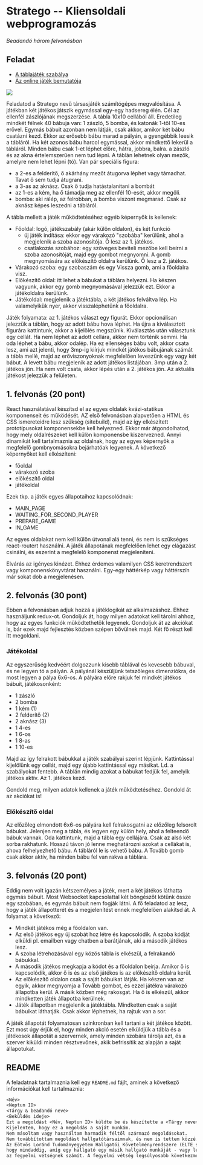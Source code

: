 # Stratego -- Kliensoldali webprogramozás

*Beadandó három felvonásban*

## Feladat

- [A táblajáték szabálya](http://www.ketaklub.hu/letoltes/Stratego%20Aoriginal%20Piatnik.pdf)
- [Az online játék bemutatója](https://www.youtube.com/watch?v=uX2Y5CK5OIY)

![](https://upload.wikimedia.org/wikipedia/commons/0/05/Stratego.png)

Feladatod a Stratego nevű társasjáték számítógépes megvalósítása. A játékban két játékos játszik egymással egy-egy hadsereg élén. Cél az ellenfél zászlójának megszerzése. A tábla 10x10 cellából áll. Eredetileg mindkét félnek 40 bábuja van: 1 zászló, 5 bomba, és katonák 1-től 10-es erővel. Egymás bábuit azonban nem látják, csak akkor, amikor két bábu csatázni kezd. Ekkor az erősebb bábu marad a pályán, a gyengébbik leesik a tábláról. Ha két azonos bábu harcol egymással, akkor mindkettő lekerül a tábláról. Minden bábu csak 1-et léphet előre, hátra, jobbra, balra. a zászló és az akna értelemszerűen nem tud lépni. A táblán lehetnek olyan mezők, amelyre nem lehet lépni (tó). Van pár speciális figura:
- a 2-es a felderítő, ő akárhány mezőt átugorva léphet vagy támadhat. Tavat ő sem tudja átugrani.
- a 3-as az aknász. Csak ő tudja hatástalanítani a bombát
- az 1-es a kém, ha ő támadja meg az ellenfél 10-esét, akkor megöli.
- bomba: aki rálép, az felrobban, a bomba viszont megmarad. Csak az aknász képes leszedni a tábláról.

A tábla mellett a játék működtetéséhez egyéb képernyők is kellenek:
- Főoldal: logó, játékszabály (akár külön oldalon), és két funkció
  - új játék indítása: ekkor egy várakozó "szobába" kerülünk, ahol a megjelenik a szoba azonosítója. Ő lesz az 1. játékos.
  - csatlakozás szobához: egy szöveges beviteli mezőbe kell beírni a szoba azonosítóját, majd egy gombot megnyomni. A gomb megnyomására az előkészítő oldalra kerülünk. Ő lesz a 2. játékos.
- Várakozó szoba: egy szobaszám és egy Vissza gomb, ami a főoldalra visz.
- Előkészítő oldal: itt lehet a bábukat a táblára helyezni. Ha készen vagyunk, akkor egy gomb megnyomásával jelezzük ezt. Ekkor a játékoldalra kerülünk.
- Játékoldal: megjelenik a játéktábla, a két játékos felváltva lép. Ha valamelyikük nyer, akkor visszaléphetünk a főoldalra.

Játék folyamata: az 1. játékos választ egy figurát. Ekkor opcionálisan jelezzük a táblán, hogy az adott bábu hova léphet. Ha újra a kiválasztott figurára kattintunk, akkor a kijelölés megszűnik. Kiválasztás után választunk egy cellát. Ha nem léphet az adott cellára, akkor nem történik semmi. Ha oda léphet a bábu, akkor odalép. Ha ez ellenséges bábu volt, akkor csata lesz, ami azt jelenti, hogy 3mp-ig kiírjuk mindkét játékos bábujának számát a tábla mellé, majd az erőviszonyoknak megfelelően leveszünk egy vagy két bábut. A levett bábu megjelenik az adott játékos listájában. 3mp után a 2. játékos jön. Ha nem volt csata, akkor lépés után a 2. játékos jön. Az aktuális játékost jelezzük a felületen.


## 1. felvonás (20 pont)

React használatával készítsd el az egyes oldalak kvázi-statikus komponenseit és működését. AZ első felvonásban alapvetően a HTML és CSS ismereteidre lesz szükség (sitebuild), majd az így elkészített prototípusokat komponensekbe kell helyezned. Ekkor már átgondolhatod, hogy mely oldalrészeket kell külön komponensbe kiszervezned. Annyi dinamikát kell tartalmaznia az oldalnak, hogy az egyes képernyők a megfelelő gombnyomásokra bejárhatóak legyenek. A következő képernyőket kell elkészíteni:
- főoldal
- várakozó szoba
- előkészítő oldal
- játékoldal

Ezek tkp. a játék egyes állapotaihoz kapcsolódnak:
- MAIN_PAGE
- WAITING_FOR_SECOND_PLAYER
- PREPARE_GAME
- IN_GAME

Az egyes oldalakat nem kell külön útvonal alá tenni, és nem is szükséges react-routert használni. A játék állapotának megfelelően lehet egy elágazást csinálni, és eszerint a megfelelő komponenst megjeleníteni.

Elvárás az igényes kinézet. Ehhez érdemes valamilyen CSS keretrendszert vagy komponenskönyvtárat használni. Egy-egy háttérkép vagy háttérszín már sokat dob a megjelenésen.

## 2. felvonás (30 pont)

Ebben a felvonásban adjuk hozzá a játéklogikát az alkalmazáshoz. Ehhez használjunk redux-ot. Gondoljuk át, hogy milyen adatokat kell tárolni ahhoz, hogy az egyes funkciók működtethetők legyenek. Gondoljuk át az akciókat is, bár ezek majd fejlesztés közben szépen bővülnek majd. Két fő részt kell itt megoldani.

### Játékoldal

Az egyszerűség kedvéért dolgozzunk kisebb táblával és kevesebb bábuval, és ne legyen tó a pályán. A pályánál készüljünk tetszőleges dimenziókra, de most legyen a pálya 6x6-os. A pályára előre rakjuk fel mindkét játékos bábuit, játékosonként:
- 1 zászló
- 2 bomba
- 1 kém (1)
- 2 felderítő (2)
- 2 aknász (3)
- 1 4-es
- 1 6-os
- 1 8-as
- 1 10-es

Majd az így felrakott bábukkal a játék szabályai szerint lépjünk. Kattintással kijelölünk egy cellát, majd egy újabb kattintással egy másikat. Ld. a szabályokat fentebb. A táblán mindig azokat a bábukat fedjük fel, amelyik játékos aktív. Az 1. játékos kezd. 

Gondold meg, milyen adatok kellenek a játék működtetéséhez. Gondold át az akciókat is!

### Előkészítő oldal

Az előzőleg elmondott 6x6-os pályára kell felrakosgatni az előzőleg felsorolt bábukat. Jelenjen meg a tábla, és legyen egy külön hely, ahol a felteendő bábuk vannak. Oda kattintunk, majd a tábla egy cellájára. Csak az alsó két sorba rakhatunk. Hosszú távon jó lenne meghatározni azokat a cellákat is, ahova felhelyezhető bábu. A tábláról le is vehető bábu. A Tovább gomb csak akkor aktív, ha minden bábu fel van rakva a táblára.

## 3. felvonás (20 pont)

Eddig nem volt igazán kétszemélyes a játék, mert a két játékos láthatta egymás bábuit. Most Websocket kapcsolattal két böngészőt kötünk össze egy szobában, és egymás bábuit nem fogják látni. A fő feladatod az lesz, hogy a játék állapotterét és a megjelenítést ennek megfelelően alakítsd át. A folyamat a következő:

- Mindkét játékos még a főoldalon van.
- Az első játékos egy új szobát hoz létre és kapcsolódik. A szoba kódját elküldi pl. emailben vagy chatben a barátjának, aki a második játékos lesz.
- A szoba létrehozásával egy közös tábla is elkészül, a felrakandó bábukkal.
- A második játékos megkapja a kódot és a főoldalon beírja. Amikor ő is kapcsolódik, akkor ő is és az első játékos is az előkészítő oldalra kerül.
- Az előkészítő oldalon csak a saját bábuikat látják. Ha készen van az egyik, akkor megnyomja a Tovább gombot, és ezzel játékra várakozó állapotba kerül. A másik közben még rakosgat. Ha ő is elkészül, akkor mindketten játék állapotba kerülnek.
- Játék állapotban megjelenik a játéktábla. Mindketten csak a saját bábuikat láthatják. Csak akkor léphetnek, ha rajtuk van a sor.

A játék állapotát folyamatosan szinkronban kell tartani a két játékos között. Ezt most úgy érjük el, hogy minden akció esetén elküldjük a tábla és a játékosok állapotát a szervernek, amely minden szobára tárolja azt, és a szerver kiküldi minden résztvevőnek, akik befrissítik az alapján a saját állapotukat.

## README

A feladatnak tartalmaznia kell egy `README.md` fájlt, aminek a következő információkat kell tartalmaznia:

```txt
<Név>
<Neptun ID>
<Tárgy & beadandó neve>
<Beküldés ideje>
Ezt a megoldást <Név, Neptun ID> küldte be és készítette a <Tárgy neve> kurzus <Feladat neve> feladatához.
Kijelentem, hogy ez a megoldás a saját munkám.
Nem másoltam vagy használtam harmadik féltől származó megoldásokat.
Nem továbbítottam megoldást hallgatótársaimnak, és nem is tettem közzé.
Az Eötvös Loránd Tudományegyetem Hallgatói Követelményrendszere (ELTE szervezeti és működési szabályzata, II. Kötet, 74/C. §) kimondja, 
hogy mindaddig, amíg egy hallgató egy másik hallgató munkáját - vagy legalábbis annak jelentős részét - saját munkájaként mutatja be, 
az fegyelmi vétségnek számít. A fegyelmi vétség legsúlyosabb következménye a hallgató elbocsátása az egyetemről.
```
